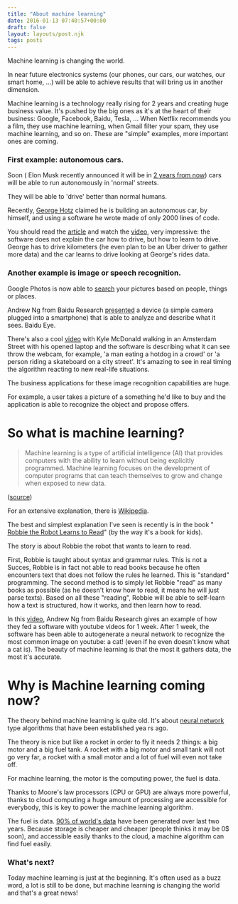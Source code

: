 ```yaml
---
title: "About machine learning"
date: 2016-01-13 07:40:57+00:00
draft: false
layout: layouts/post.njk
tags: posts
---
```


Machine learning is changing the world.

In near future electronics systems (our phones, our cars, our watches, our smart home, ...) will be able to achieve results that will bring us in another dimension.

Machine learning is a technology really rising for 2 years and creating huge business value. It's pushed by the big ones as it's at the heart of their business: Google, Facebook, Baidu, Tesla, ... When Netflix recommends you a film, they use machine learning, when Gmail filter your spam, they use machine learning, and so on. These are "simple" examples, more important ones are coming.


### First example: autonomous cars.


Soon ( Elon Musk recently announced it will be in [2 years from now](http://cleantechnica.com/2016/01/01/level-4-autonomous-driving-possible-in-2-years-elon-musk-contends/)) cars will be able to run autonomously in 'normal' streets.

They will be able to 'drive' better than normal humans.

Recently, [George Hotz](https://en.wikipedia.org/wiki/George_Hotz) claimed he is building an autonomous car, by himself, and using a software he wrote made of only 2000 lines of code.

You should read the [article](http://www.bloomberg.com/features/2015-george-hotz-self-driving-car/) and watch the [video](http://www.bloomberg.com/features/2015-george-hotz-self-driving-car/), very impressive: the software does not explain the car how to drive, but how to learn to drive. George has to drive kilometers (he even plan to be an Uber driver to gather more data) and the car learns to drive looking at George's rides data.


### Another example is image or speech recognition.


Google Photos is now able to [search](https://support.google.com/photos/answer/6128838?hl=en&ref_topic=6128856) your pictures based on people, things or places.

Andrew Ng from Baidu Research [presented](https://www.youtube.com/watch?v=NRv4w7SKw9M) a device (a simple camera plugged into a smartphone) that is able to analyze and describe what it sees. Baidu Eye.

There's also a cool [video](https://vimeo.com/146492001) with Kyle McDonald walking in an Amsterdam Street with his opened laptop and the software is describing what it can see throw the webcam, for example, 'a man eating a hotdog in a crowd' or 'a person riding a skateboard on a city street'. It's amazing to see in real timing the algorithm reacting to new real-life situations.

The business applications for these image recognition capabilities are huge.

For example, a user takes a picture of a something he'd like to buy and the application is able to recognize the object and propose offers.


# So what is machine learning?




<blockquote>Machine learning is a type of artificial intelligence (AI) that provides computers with the ability to learn without being explicitly programmed. Machine learning focuses on the development of computer programs that can teach themselves to grow and change when exposed to new data.</blockquote>


([source](http://whatis.techtarget.com/definition/machine-learning))

For an extensive explanation, there is [Wikipedia](https://en.wikipedia.org/wiki/Deep_learning).

The best and simplest explanation I've seen is recently is in the book " [Robbie the Robot Learns to Read](http://www.amazon.com/dp/0994941803/ref=pe_1763890_145073370_tnp_emaildp_1)" (by the way it's a book for kids).

The story is about Robbie the robot that wants to learn to read.

First, Robbie is taught about syntax and grammar rules. This is not a Succes, Robbie is in fact not able to read books because he often encounters text that does not follow the rules he learned. This is "standard" programming. The second method is to simply let Robbie "read" as many books as possible (as he doesn't know how to read, it means he will just parse texts). Based on all these "reading", Robbie will be able to self-learn how a text is structured, how it works, and then learn how to read.

In this [video](https://www.youtube.com/watch?v=NRv4w7SKw9M), Andrew Ng from Baidu Research gives an example of how they fed a software with youtube videos for 1 week. After 1 week, the software has been able to autogenerate a neural network to recognize the most common image on youtube: a cat! (even if he even doesn't know what a cat is). The beauty of machine learning is that the most it gathers data, the most it's accurate.


# Why is Machine learning coming now?


The theory behind machine learning is quite old. It's about [neural network](https://en.wikipedia.org/wiki/Artificial_neural_network#History) type algorithms that have been established yea rs ago.

The theory is nice but like a rocket in order to fly it needs 2 things: a big motor and a big fuel tank. A rocket with a big motor and small tank will not go very far, a rocket with a small motor and a lot of fuel will even not take off.

For machine learning, the motor is the computing power, the fuel is data.

Thanks to Moore's law processors (CPU or GPU) are always more powerful, thanks to cloud computing a huge amount of processing are accessible for everybody, this is key to power the machine learning algorithm.

The fuel is data. [90% of world's data](http://www.sciencedaily.com/releases/2013/05/130522085217.htm) have been generated over last two years. Because storage is cheaper and cheaper (people thinks it may be 0$ soon), and accessible easily thanks to the cloud, a machine algorithm can find fuel easily.


### What's next?


Today machine learning is just at the beginning. It's often used as a buzz word, a lot is still to be done, but machine learning is changing the world and that's a great news!
